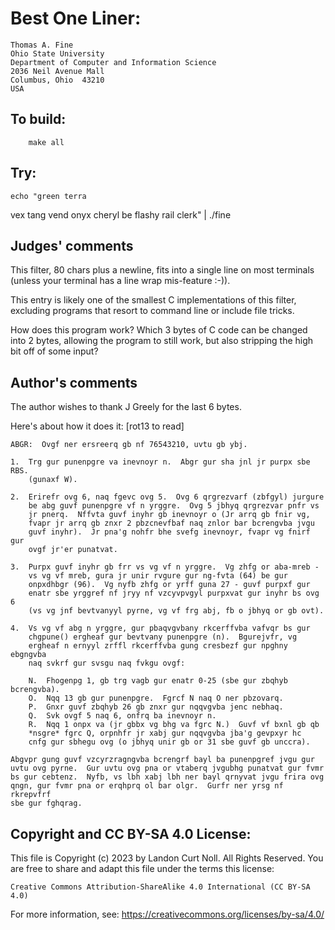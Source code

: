 # Best One Liner:

	Thomas A. Fine
	Ohio State University
	Department of Computer and Information Science
	2036 Neil Avenue Mall
	Columbus, Ohio  43210
	USA

## To build:

        make all

## Try:

	echo "green terra
vex
tang
vend onyx
cheryl be flashy
rail
clerk" | ./fine

## Judges' comments

This filter, 80 chars plus a newline, fits into a single line on most 
terminals (unless your terminal has a line wrap mis-feature :-)).

This entry is likely one of the smallest C implementations of this
filter, excluding programs that resort to command line or include 
file tricks.

How does this program work?  Which 3 bytes of C code can be changed
into 2 bytes, allowing the program to still work, but also stripping 
the high bit off of some input?

## Author's comments

The author wishes to thank J Greely for the last 6 bytes.

Here's about how it does it:  [rot13 to read]


    ABGR:  Ovgf ner ersreerq gb nf 76543210, uvtu gb ybj.
    
    1.  Trg gur punenpgre va inevnoyr n.  Abgr gur sha jnl jr purpx sbe RBS.
        (gunaxf W).
    
    2.  Erirefr ovg 6, naq fgevc ovg 5.  Ovg 6 qrgrezvarf (zbfgyl) jurgure
        be abg guvf punenpgre vf n yrggre.  Ovg 5 jbhyq qrgrezvar pnfr vs
        jr pnerq.  Nffvta guvf inyhr gb inevnoyr o (Jr arrq gb fnir vg,
        fvapr jr arrq gb znxr 2 pbzcnevfbaf naq znlor bar bcrengvba jvgu
        guvf inyhr).  Jr pna'g nohfr bhe svefg inevnoyr, fvapr vg fnirf gur
        ovgf jr'er punatvat.
    
    3.  Purpx guvf inyhr gb frr vs vg vf n yrggre.  Vg zhfg or aba-mreb -
        vs vg vf mreb, gura jr unir rvgure gur ng-fvta (64) be gur
        onpxdhbgr (96).  Vg nyfb zhfg or yrff guna 27 - guvf purpxf gur
        enatr sbe yrggref nf jryy nf vzcyvpvgyl purpxvat gur inyhr bs ovg 6
        (vs vg jnf bevtvanyyl pyrne, vg vf frg abj, fb o jbhyq or gb ovt).
    
    4.  Vs vg vf abg n yrggre, gur pbaqvgvbany rkcerffvba vafvqr bs gur
        chgpune() ergheaf gur bevtvany punenpgre (n).  Bgurejvfr, vg
        ergheaf n ernyyl zrffl rkcerffvba gung cresbezf gur npghny ebgngvba
        naq svkrf gur svsgu naq fvkgu ovgf:
    
        N.  Fhogenpg 1, gb trg vagb gur enatr 0-25 (sbe gur zbqhyb bcrengvba).
        O.  Nqq 13 gb gur punenpgre.  Fgrcf N naq O ner pbzovarq.
        P.  Gnxr guvf zbqhyb 26 gb znxr gur nqqvgvba jenc nebhaq.
        Q.  Svk ovgf 5 naq 6, onfrq ba inevnoyr n.
        R.  Nqq 1 onpx va (jr gbbx vg bhg va fgrc N.)  Guvf vf bxnl gb qb
    	*nsgre* fgrc Q, orpnhfr jr xabj gur nqqvgvba jba'g gevpxyr hc
    	cnfg gur sbhegu ovg (o jbhyq unir gb or 31 sbe guvf gb unccra).
    
    Abgvpr gung guvf vzcyrzragngvba bcrengrf bayl ba punenpgref jvgu gur
    uvtu ovg pyrne.  Gur uvtu ovg pna or vtaberq jvgubhg punatvat gur fvmr
    bs gur cebtenz.  Nyfb, vs lbh xabj lbh ner bayl qrnyvat jvgu frira ovg
    qngn, gur fvmr pna or erqhprq ol bar olgr.  Gurfr ner yrsg nf rkrepvfrf
    sbe gur fghqrag.

## Copyright and CC BY-SA 4.0 License:

This file is Copyright (c) 2023 by Landon Curt Noll.  All Rights Reserved.
You are free to share and adapt this file under the terms this license:

    Creative Commons Attribution-ShareAlike 4.0 International (CC BY-SA 4.0)

For more information, see: https://creativecommons.org/licenses/by-sa/4.0/
